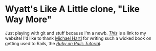# Wyatt's Like A Little clone, "Like Way More"

Just playing with git and stuff because I'm a newb. [*This*](http://wcarss.ca) is a link to my website! I'd like to thank [Michael Hartl](http://michaelhartl.com) for writing such a wicked book on getting used to Rails, the [*Ruby on Rails Tutorial*](http://railstutorial.org).
